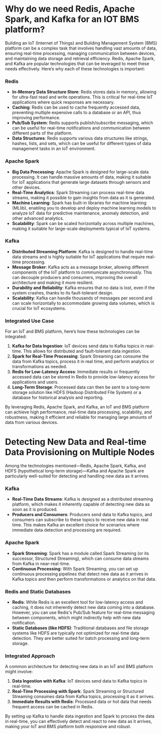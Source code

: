 # Why do we need Redis, Apache Spark, and Kafka for an IOT BMS platform?

Building an IoT (Internet of Things) and Building Management System (BMS) platform can be a complex task that involves handling vast amounts of data, ensuring real-time processing, managing communication between devices, and maintaining data storage and retrieval efficiency. Redis, Apache Spark, and Kafka are popular technologies that can be leveraged to meet these needs effectively. Here’s why each of these technologies is important:

### Redis
- **In-Memory Data Structure Store**: Redis stores data in memory, allowing for ultra-fast read and write operations. This is critical for real-time IoT applications where quick responses are necessary.
- **Caching**: Redis can be used to cache frequently accessed data, preventing multiple expensive calls to a database or an API, thus improving performance.
- **Pub/Sub System**: Redis supports publish/subscribe messaging, which can be useful for real-time notifications and communication between different parts of the platform.
- **Data Structures**: Redis supports various data structures like strings, hashes, lists, and sets, which can be useful for different types of data management tasks in an IoT environment.

### Apache Spark
- **Big Data Processing**: Apache Spark is designed for large-scale data processing. It can handle massive amounts of data, making it suitable for IoT applications that generate large datasets through sensors and other devices.
- **Real-Time Analytics**: Spark Streaming can process real-time data streams, making it possible to gain insights from data as it is generated.
- **Machine Learning**: Spark has built-in libraries for machine learning (MLlib), enabling you to develop and deploy machine learning models to analyze IoT data for predictive maintenance, anomaly detection, and other advanced analytics.
- **Scalability**: Spark can be scaled horizontally across multiple machines, making it suitable for large-scale deployments typical of IoT systems.

### Kafka
- **Distributed Streaming Platform**: Kafka is designed to handle real-time data streams and is highly suitable for IoT applications that require real-time processing.
- **Message Broker**: Kafka acts as a message broker, allowing different components of the IoT platform to communicate asynchronously. This can decouple producers and consumers, improving the overall architecture and making it more resilient.
- **Durability and Reliability**: Kafka ensures that no data is lost, even if the system crashes, thanks to its fault-tolerant design.
- **Scalability**: Kafka can handle thousands of messages per second and can scale horizontally to accommodate growing data volumes, which is crucial for IoT ecosystems.

### Integrated Use Case
For an IoT and BMS platform, here’s how these technologies can be integrated:

1. **Kafka for Data Ingestion**: IoT devices send data to Kafka topics in real-time. This allows for distributed and fault-tolerant data ingestion.
2. **Spark for Real-Time Processing**: Spark Streaming can consume the data from Kafka topics, process it in real time, and perform analytics or transformations as needed.
3. **Redis for Low-Latency Access**: Immediate results or frequently accessed data can be stored in Redis to provide low-latency access for applications and users.
4. **Long-Term Storage**: Processed data can then be sent to a long-term storage solution like HDFS (Hadoop Distributed File System) or a database for historical analysis and reporting.

By leveraging Redis, Apache Spark, and Kafka, an IoT and BMS platform can achieve high performance, real-time data processing, scalability, and robustness, making it efficient and reliable for managing large amounts of data from various devices.

# Detecting New Data and Real-time Data Provisioning on Multiple Nodes

Among the technologies mentioned—Redis, Apache Spark, Kafka, and HDFS (hypothetical long-term storage)—Kafka and Apache Spark are particularly well-suited for detecting and handling new data as it arrives.

### Kafka
- **Real-Time Data Streams**: Kafka is designed as a distributed streaming platform, which makes it inherently capable of detecting new data as soon as it is produced.
- **Producers and Consumers**: Producers send data to Kafka topics, and consumers can subscribe to these topics to receive new data in real time. This makes Kafka an excellent choice for scenarios where immediate data detection and processing are required.

### Apache Spark
- **Spark Streaming**: Spark has a module called Spark Streaming (or its successor, Structured Streaming), which can consume data streams from Kafka in near-real-time. 
- **Continuous Processing**: With Spark Streaming, you can set up continuous processing pipelines that detect new data as it arrives in Kafka topics and then perform transformations or analytics on that data.

### Redis and Static Databases
- **Redis**: While Redis is an excellent tool for low-latency access and caching, it does not inherently detect new data coming into a database. However, you can use Redis's Pub/Sub feature for real-time messaging between components, which might indirectly help with new data notification.
- **Static Databases (like HDFS)**: Traditional databases and file storage systems like HDFS are typically not optimized for real-time data detection. They are better suited for batch processing and long-term storage.

### Integrated Approach
A common architecture for detecting new data in an IoT and BMS platform might involve:

1. **Data Ingestion with Kafka**: IoT devices send data to Kafka topics in real-time.
2. **Real-Time Processing with Spark**: Spark Streaming or Structured Streaming consumes data from Kafka topics, processing it as it arrives.
3. **Immediate Results with Redis**: Processed data or hot data that needs frequent access can be cached in Redis.

By setting up Kafka to handle data ingestion and Spark to process the data in real-time, you can effectively detect and react to new data as it arrives, making your IoT and BMS platform both responsive and robust.
